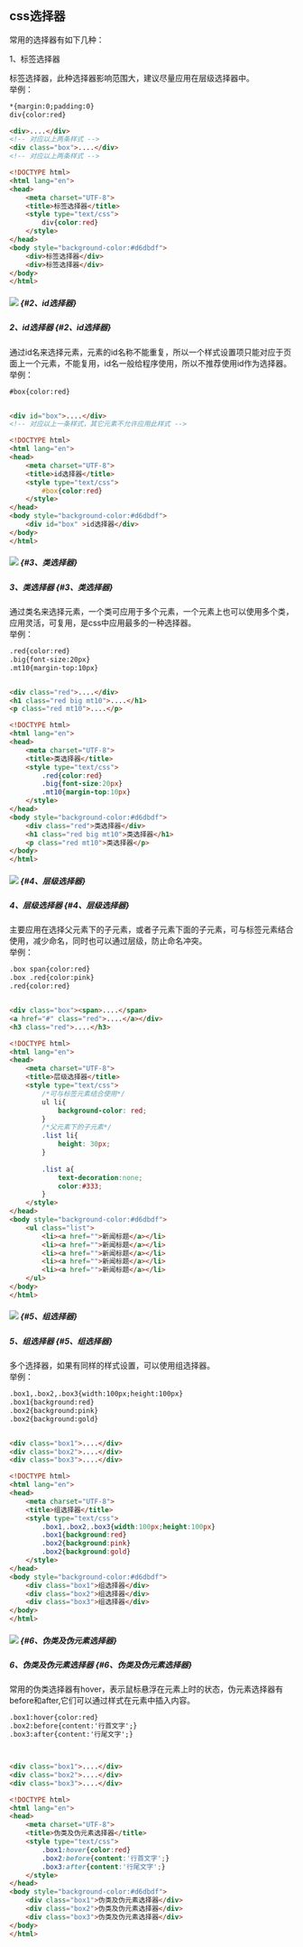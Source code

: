 ## css选择器

常用的选择器有如下几种：

1、标签选择器

标签选择器，此种选择器影响范围大，建议尽量应用在层级选择器中。  
举例：

```html
*{margin:0;padding:0}
div{color:red}   

<div>....</div>
<!-- 对应以上两条样式 -->
<div class="box">....</div>
<!-- 对应以上两条样式 -->
```

```html
<!DOCTYPE html>
<html lang="en">
<head>
	<meta charset="UTF-8">
	<title>标签选择器</title>
	<style type="text/css">
		div{color:red}   
	</style>
</head>
<body style="background-color:#d6dbdf">
	<div>标签选择器</div> 
	<div>标签选择器</div> 
</body>
</html>
```

##### ![](/css/代码/007.png) {#2、id选择器}

##### 2、id选择器 {#2、id选择器}

通过id名来选择元素，元素的id名称不能重复，所以一个样式设置项只能对应于页面上一个元素，不能复用，id名一般给程序使用，所以不推荐使用id作为选择器。  
举例：

```html
#box{color:red} 


<div id="box">....</div>
<!-- 对应以上一条样式，其它元素不允许应用此样式 -->
```

```html
<!DOCTYPE html>
<html lang="en">
<head>
	<meta charset="UTF-8">
	<title>id选择器</title>
	<style type="text/css">
		#box{color:red}
	</style>
</head>
<body style="background-color:#d6dbdf">
	<div id="box" >id选择器</div>
</body>
</html>
```

##### ![](/css/代码/008.png) {#3、类选择器}

##### 3、类选择器 {#3、类选择器}

通过类名来选择元素，一个类可应用于多个元素，一个元素上也可以使用多个类，应用灵活，可复用，是css中应用最多的一种选择器。  
举例：

```html
.red{color:red}
.big{font-size:20px}
.mt10{margin-top:10px} 


<div class="red">....</div>
<h1 class="red big mt10">....</h1>
<p class="red mt10">....</p>
```

```html
<!DOCTYPE html>
<html lang="en">
<head>
	<meta charset="UTF-8">
	<title>类选择器</title>
	<style type="text/css">
		.red{color:red}
		.big{font-size:20px}
		.mt10{margin-top:10px} 
	</style>
</head>
<body style="background-color:#d6dbdf"> 
	<div class="red">类选择器</div>
	<h1 class="red big mt10">类选择器</h1>
	<p class="red mt10">类选择器</p>
</body>
</html>
```

##### ![](/css/代码/009.png) {#4、层级选择器}

##### 4、层级选择器 {#4、层级选择器}

主要应用在选择父元素下的子元素，或者子元素下面的子元素，可与标签元素结合使用，减少命名，同时也可以通过层级，防止命名冲突。  
举例：

```html
.box span{color:red}
.box .red{color:pink}
.red{color:red}


<div class="box"><span>....</span>
<a href="#" class="red">....</a></div>
<h3 class="red">....</h3>
```

```html
<!DOCTYPE html>
<html lang="en">
<head>
	<meta charset="UTF-8">
	<title>层级选择器</title>
	<style type="text/css">
		/*可与标签元素结合使用*/
		ul li{
			background-color: red;
		}
		/*父元素下的子元素*/
		.list li{
			height: 30px;
		}
	
		.list a{
			text-decoration:none;
			color:#333;
		}
	</style>
</head>
<body style="background-color:#d6dbdf">
	<ul class="list">
		<li><a href="">新闻标题</a></li>
		<li><a href="">新闻标题</a></li>
		<li><a href="">新闻标题</a></li>
		<li><a href="">新闻标题</a></li>
		<li><a href="">新闻标题</a></li>
	</ul>
</body>
</html>
```

##### ![](/css/代码/010.png) {#5、组选择器}

##### 5、组选择器 {#5、组选择器}

多个选择器，如果有同样的样式设置，可以使用组选择器。  
举例：

```html
.box1,.box2,.box3{width:100px;height:100px}
.box1{background:red}
.box2{background:pink}
.box2{background:gold}


<div class="box1">....</div>
<div class="box2">....</div>
<div class="box3">....</div>
```

```html
<!DOCTYPE html>
<html lang="en">
<head>
	<meta charset="UTF-8">
	<title>组选择器</title>
	<style type="text/css">
		.box1,.box2,.box3{width:100px;height:100px}
		.box1{background:red}
		.box2{background:pink}
		.box2{background:gold}
	</style>
</head>
<body style="background-color:#d6dbdf">
	<div class="box1">组选择器</div>
	<div class="box2">组选择器</div>
	<div class="box3">组选择器</div>
</body>
</html>
```

##### ![](/css/代码/011.png) {#6、伪类及伪元素选择器}

##### 6、伪类及伪元素选择器 {#6、伪类及伪元素选择器}

常用的伪类选择器有hover，表示鼠标悬浮在元素上时的状态，伪元素选择器有before和after,它们可以通过样式在元素中插入内容。

```html
.box1:hover{color:red}
.box2:before{content:'行首文字';}
.box3:after{content:'行尾文字';}



<div class="box1">....</div>
<div class="box2">....</div>
<div class="box3">....</div>
```

```html
<!DOCTYPE html>
<html lang="en">
<head>
	<meta charset="UTF-8">
	<title>伪类及伪元素选择器</title>
	<style type="text/css">
		.box1:hover{color:red}
		.box2:before{content:'行首文字';}
		.box3:after{content:'行尾文字';}
	</style>
</head>
<body style="background-color:#d6dbdf">
	<div class="box1">伪类及伪元素选择器</div>
	<div class="box2">伪类及伪元素选择器</div>
	<div class="box3">伪类及伪元素选择器</div>
</body>
</html>
```



